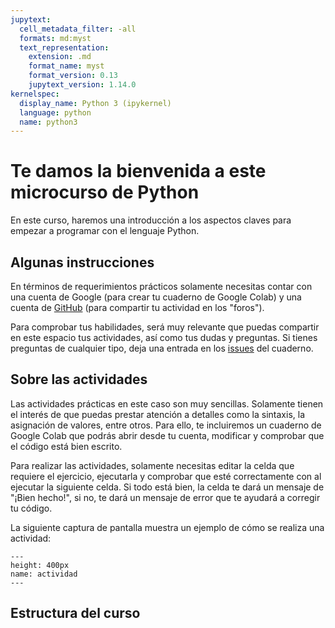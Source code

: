 ```yaml
---
jupytext:
  cell_metadata_filter: -all
  formats: md:myst
  text_representation:
    extension: .md
    format_name: myst
    format_version: 0.13
    jupytext_version: 1.14.0
kernelspec:
  display_name: Python 3 (ipykernel)
  language: python
  name: python3
---
```


# Te damos la bienvenida a este microcurso de Python

En este curso, haremos una introducción a los aspectos claves para empezar a programar con el lenguaje Python.

## Algunas instrucciones

En términos de requerimientos prácticos solamente necesitas contar con una cuenta de Google (para crear tu cuaderno de Google Colab) y una cuenta de [GitHub](https://github.com/signup?ref_cta=Sign+up&ref_loc=header+logged+out&ref_page=%2F&source=header-home) (para compartir tu actividad en los "foros").

Para comprobar tus habilidades, será muy relevante que puedas compartir en este espacio tus actividades, así como tus dudas y preguntas. Si tienes preguntas de cualquier tipo, deja una entrada en los [issues](https://github.com/Taller-Abierto-de-Humanidades-Digitales/curso_python/issues/new?title=Duda%20sobre%20el%20curso&body=Escribe%20aquí%20tu%20comentario.) del cuaderno.

## Sobre las actividades

Las actividades prácticas en este caso son muy sencillas. Solamente tienen el interés de que puedas prestar atención a detalles como la sintaxis, la asignación de valores, entre otros. Para ello, te incluiremos un cuaderno de Google Colab que podrás abrir desde tu cuenta, modificar y comprobar que el código está bien escrito.

Para realizar las actividades, solamente necesitas editar la celda que requiere el ejercicio, ejecutarla y comprobar que esté correctamente con al ejecutar la siguiente celda. Si todo está bien, la celda te dará un mensaje de "¡Bien hecho!", si no, te dará un mensaje de error que te ayudará a corregir tu código.

La siguiente captura de pantalla muestra un ejemplo de cómo se realiza una actividad:

```{figure} _static/imgs/intro/ejemplo_actividad.gif
---
height: 400px
name: actividad
---
```

## Estructura del curso

```{tableofcontents}
```
